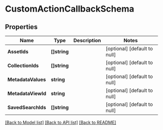 # CustomActionCallbackSchema

## Properties
Name | Type | Description | Notes
------------ | ------------- | ------------- | -------------
**AssetIds** | **[]string** |  | [optional] [default to null]
**CollectionIds** | **[]string** |  | [optional] [default to null]
**MetadataValues** | **string** |  | [optional] [default to null]
**MetadataViewId** | **string** |  | [optional] [default to null]
**SavedSearchIds** | **[]string** |  | [optional] [default to null]

[[Back to Model list]](../README.md#documentation-for-models) [[Back to API list]](../README.md#documentation-for-api-endpoints) [[Back to README]](../README.md)


